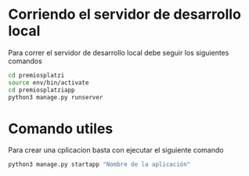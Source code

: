 # Corriendo el servidor de desarrollo local

Para correr el servidor de desarrollo local debe seguir los siguientes comandos

```sh
cd premiosplatzi
source env/bin/activate
cd premiosplatziapp
python3 manage.py runserver
```

# Comando utiles

Para crear una cplicacion basta con ejecutar el siguiente comando

```sh
python3 manage.py startapp "Nombre de la aplicación"
```